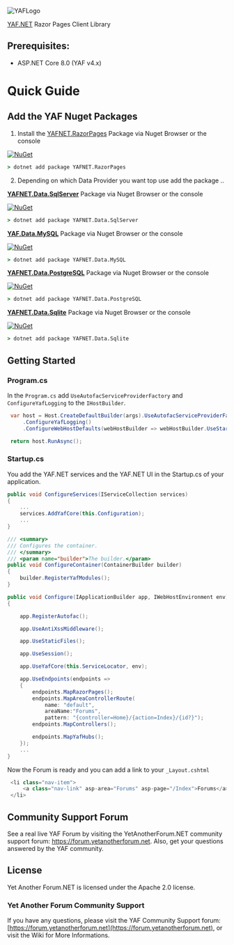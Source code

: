 ![YAFLogo](https://raw.githubusercontent.com/YAFNET/YAFNET/master/yafsrc/YetAnotherForum.NET/wwwroot/images/Logos/YAFLogo.svg)

[YAF.NET](https://yetanotherforum.net) Razor Pages Client Library  

## Prerequisites:
* ASP.NET Core 8.0 (YAF v4.x)

# Quick Guide

## Add the YAF Nuget Packages
1. Install the [YAFNET.RazorPages](https://www.nuget.org/packages/YAFNET.RazorPages/) Package via Nuget Browser or the console

[![NuGet](https://img.shields.io/nuget/v/YAFNET.RazorPages.svg)](https://nuget.org/packages/YAFNET.RazorPages)

``` cmd
> dotnet add package YAFNET.RazorPages
```

2. Depending on which Data Provider you want top use add the package ..

[**YAFNET.Data.SqlServer**](https://www.nuget.org/packages/YAFNET.Data.SqlServer/) Package via Nuget Browser or the console

[![NuGet](https://img.shields.io/nuget/v/YAFNET.Data.SqlServer.svg)](https://nuget.org/packages/YAFNET.Data.SqlServer)

``` cmd
> dotnet add package YAFNET.Data.SqlServer
```

[**YAF.Data.MySQL**](https://www.nuget.org/packages/YAFNET.Data.MySQL/) Package via Nuget Browser or the console

[![NuGet](https://img.shields.io/nuget/v/YAFNET.Data.MySQL.svg)](https://nuget.org/packages/YAFNET.Data.MySQL)

``` cmd
> dotnet add package YAFNET.Data.MySQL
```

[**YAFNET.Data.PostgreSQL**](https://www.nuget.org/packages/YAFNET.Data.PostgreSQL/) Package via Nuget Browser or the console

[![NuGet](https://img.shields.io/nuget/v/YAFNET.Data.PostgreSQL.svg)](https://nuget.org/packages/YAFNET.Data.PostgreSQL)

``` cmd
> dotnet add package YAFNET.Data.PostgreSQL
```

[**YAFNET.Data.Sqlite**](https://www.nuget.org/packages/YAFNET.Data.Sqlite/) Package via Nuget Browser or the console

[![NuGet](https://img.shields.io/nuget/v/YAFNET.Data.Sqlite.svg)](https://nuget.org/packages/YAFNET.Data.Sqlite)

``` cmd
> dotnet add package YAFNET.Data.Sqlite
```

## Getting Started

### Program.cs
In the `Program.cs` add `UseAutofacServiceProviderFactory` and `ConfigureYafLogging` to the `IHostBuilder`.

``` csharp
 var host = Host.CreateDefaultBuilder(args).UseAutofacServiceProviderFactory()
     .ConfigureYafLogging()
     .ConfigureWebHostDefaults(webHostBuilder => webHostBuilder.UseStartup<Startup>()).Build();

 return host.RunAsync();
```

### Startup.cs
You add the YAF.NET services and the YAF.NET UI in the Startup.cs of your application.

``` csharp
public void ConfigureServices(IServiceCollection services)
{
    ...
    services.AddYafCore(this.Configuration);
    ...
}

/// <summary>
/// Configures the container.
/// </summary>
/// <param name="builder">The builder.</param>
public void ConfigureContainer(ContainerBuilder builder)
{
    builder.RegisterYafModules();
}

public void Configure(IApplicationBuilder app, IWebHostEnvironment env)
{

    app.RegisterAutofac();

    app.UseAntiXssMiddleware();

    app.UseStaticFiles();

    app.UseSession();

    app.UseYafCore(this.ServiceLocator, env);

    app.UseEndpoints(endpoints =>
    {
        endpoints.MapRazorPages();
        endpoints.MapAreaControllerRoute(
            name: "default", 
            areaName:"Forums",
            pattern: "{controller=Home}/{action=Index}/{id?}");
        endpoints.MapControllers();

        endpoints.MapYafHubs();
    });
    ...
}
```

Now the Forum is ready and you can add a link to your `_Layout.cshtml`

``` csharp
 <li class="nav-item">
     <a class="nav-link" asp-area="Forums" asp-page="/Index">Forums</a>
 </li>
```


## Community Support Forum

See a real live YAF Forum by visiting the YetAnotherForum.NET community support forum: https://forum.yetanotherforum.net. Also, get your questions answered by the YAF community.

## License

Yet Another Forum.NET is licensed under the Apache 2.0 license. 


### Yet Another Forum Community Support

If you have any questions, please visit the YAF Community Support forum: [https://forum.yetanotherforum.net](https://forum.yetanotherforum.net), or visit the Wiki for More Informations.